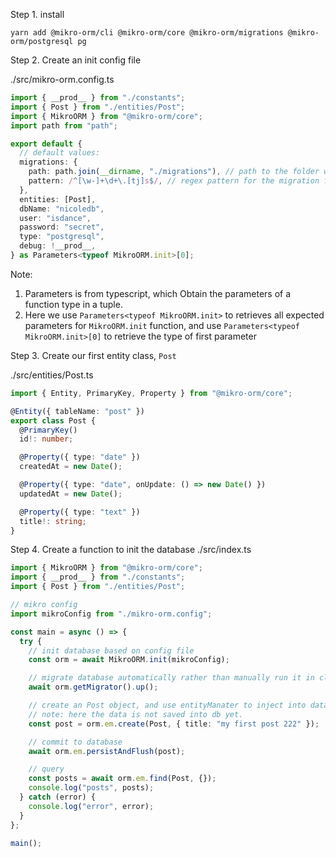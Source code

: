 Step 1. install

```
yarn add @mikro-orm/cli @mikro-orm/core @mikro-orm/migrations @mikro-orm/postgresql pg
```

Step 2. Create an init config file

./src/mikro-orm.config.ts

```ts
import { __prod__ } from "./constants";
import { Post } from "./entities/Post";
import { MikroORM } from "@mikro-orm/core";
import path from "path";

export default {
  // default values:
  migrations: {
    path: path.join(__dirname, "./migrations"), // path to the folder with migrations
    pattern: /^[\w-]+\d+\.[tj]s$/, // regex pattern for the migration files
  },
  entities: [Post],
  dbName: "nicoledb",
  user: "isdance",
  password: "secret",
  type: "postgresql",
  debug: !__prod__,
} as Parameters<typeof MikroORM.init>[0];
```

Note:

1. Parameters<function> is from typescript, which Obtain the parameters of a function type in a tuple.
2. Here we use `Parameters<typeof MikroORM.init>` to retrieves all expected parameters for `MikroORM.init` function, and use `Parameters<typeof MikroORM.init>[0]` to retrieve the type of first parameter

Step 3. Create our first entity class, `Post`

./src/entities/Post.ts

```ts
import { Entity, PrimaryKey, Property } from "@mikro-orm/core";

@Entity({ tableName: "post" })
export class Post {
  @PrimaryKey()
  id!: number;

  @Property({ type: "date" })
  createdAt = new Date();

  @Property({ type: "date", onUpdate: () => new Date() })
  updatedAt = new Date();

  @Property({ type: "text" })
  title!: string;
}
```

Step 4. Create a function to init the database
./src/index.ts

```ts
import { MikroORM } from "@mikro-orm/core";
import { __prod__ } from "./constants";
import { Post } from "./entities/Post";

// mikro config
import mikroConfig from "./mikro-orm.config";

const main = async () => {
  try {
    // init database based on config file
    const orm = await MikroORM.init(mikroConfig);

    // migrate database automatically rather than manually run it in cli
    await orm.getMigrator().up();

    // create an Post object, and use entityManater to inject into data
    // note: here the data is not saved into db yet.
    const post = orm.em.create(Post, { title: "my first post 222" });

    // commit to database
    await orm.em.persistAndFlush(post);

    // query
    const posts = await orm.em.find(Post, {});
    console.log("posts", posts);
  } catch (error) {
    console.log("error", error);
  }
};

main();
```
